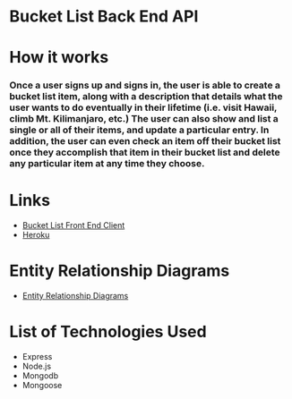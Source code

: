 # Bucket List Back End API

# How it works

### Once a user signs up and signs in, the user is able to create a bucket list item, along with a description that details what the user wants to do eventually in their lifetime (i.e. visit Hawaii, climb Mt. Kilimanjaro, etc.) The user can also show and list a single or all of their items, and update a particular entry. In addition, the user can even check an item off their bucket list once they accomplish that item in their bucket list and delete any particular item at any time they choose.

# Links

* [Bucket List Front End Client](https://github.com/WDI-28-peter-kwesi-lucas/bucket-list-front-end-client/)
* [Heroku](https://secure-bastion-12965.herokuapp.com/)

# Entity Relationship Diagrams

* [Entity Relationship Diagrams](https://i.imgur.com/1WmRSOu.png)

# List of Technologies Used

* Express
* Node.js
* Mongodb
* Mongoose
